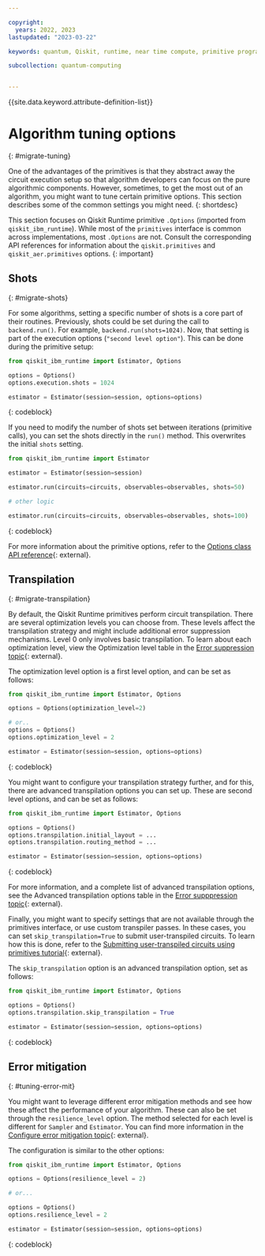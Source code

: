 ```yaml
---

copyright:
  years: 2022, 2023
lastupdated: "2023-03-22"

keywords: quantum, Qiskit, runtime, near time compute, primitive programs, IBM Quantum Platform

subcollection: quantum-computing


---
```



{{site.data.keyword.attribute-definition-list}}

# Algorithm tuning options
{: #migrate-tuning}

One of the advantages of the primitives is that they abstract away the
circuit execution setup so that algorithm developers can focus on the
pure algorithmic components. However, sometimes, to get the most out of
an algorithm, you might want to tune certain primitive options. This
section describes some of the common settings you might need.
{: shortdesc}

This section focuses on Qiskit Runtime primitive
`.Options` (imported from `qiskit_ibm_runtime`). While most of the `primitives`
interface is common across implementations, most
`.Options` are not. Consult the
corresponding API references for information about the
`qiskit.primitives` and `qiskit_aer.primitives` options.
{: important}

## Shots
{: #migrate-shots}

For some algorithms, setting a specific number of shots is a core part
of their routines. Previously, shots could be set during the call to
`backend.run()`. For example, `backend.run(shots=1024)`.
Now, that setting is part of the execution options (`"second level
option"`). This can be done during the primitive setup:

``` python
from qiskit_ibm_runtime import Estimator, Options

options = Options()
options.execution.shots = 1024

estimator = Estimator(session=session, options=options)
```
{: codeblock}

If you need to modify the number of shots set between iterations
(primitive calls), you can set the shots directly in the `run()` method.
This overwrites the initial `shots` setting.

``` python
from qiskit_ibm_runtime import Estimator

estimator = Estimator(session=session)

estimator.run(circuits=circuits, observables=observables, shots=50)

# other logic

estimator.run(circuits=circuits, observables=observables, shots=100)
```
{: codeblock}

For more information about the primitive options, refer to the [Options class API reference](https://qiskit.org/documentation/partners/qiskit_ibm_runtime/stubs/qiskit_ibm_runtime.options.Options.html#qiskit_ibm_runtime.options.Options){: external}.

## Transpilation
{: #migrate-transpilation}

By default, the Qiskit Runtime primitives perform circuit transpilation.
There are several optimization levels you can choose from. These levels
affect the transpilation strategy and might include additional error
suppression mechanisms. Level 0 only involves basic transpilation. To
learn about each optimization level, view the Optimization level table
in the [Error suppression topic](https://qiskit.org/documentation/partners/qiskit_ibm_runtime/locale/es_UN/how_to/error-suppression.html#setting-the-optimization-level){: external}.

The optimization level option is a first level option, and can be
set as follows:

``` python
from qiskit_ibm_runtime import Estimator, Options

options = Options(optimization_level=2)

# or..
options = Options()
options.optimization_level = 2

estimator = Estimator(session=session, options=options)
```
{: codeblock}

You might want to configure your transpilation strategy further, and for
this, there are advanced transpilation options you can set up. These are
second level options, and can be set as follows:

``` python
from qiskit_ibm_runtime import Estimator, Options

options = Options()
options.transpilation.initial_layout = ...
options.transpilation.routing_method = ...

estimator = Estimator(session=session, options=options)
```
{: codeblock}

For more information, and a complete list of advanced transpilation
options, see the Advanced transpilation options table in the [Error supppression topic](https://qiskit.org/documentation/partners/qiskit_ibm_runtime/locale/es_UN/how_to/error-suppression.html#advanced-transpilation-options){: external}.

Finally, you might want to specify settings that are not available
through the primitives interface, or use custom transpiler passes. In
these cases, you can set `skip_transpilation=True` to submit
user-transpiled circuits. To learn how this is done, refer to the
[Submitting user-transpiled circuits using primitives tutorial](https://qiskit.org/documentation/partners/qiskit_ibm_runtime/tutorials/user-transpiled-circuits.html){: external}.

The `skip_transpilation` option is an advanced transpilation option, set
as follows:

``` python
from qiskit_ibm_runtime import Estimator, Options

options = Options()
options.transpilation.skip_transpilation = True

estimator = Estimator(session=session, options=options)
```
{: codeblock}

## Error mitigation
{: #tuning-error-mit}

You might want to leverage different error mitigation methods and see
how these affect the performance of your algorithm. These can also be
set through the `resilience_level` option. The method selected for each
level is different for `Sampler` and `Estimator`. You can find more
information in the [Configure error mitigation topic](https://qiskit.org/documentation/partners/qiskit_ibm_runtime/how_to/error-mitigation.html){: external}.

The configuration is similar to the other options:

``` python
from qiskit_ibm_runtime import Estimator, Options

options = Options(resilience_level = 2)

# or...

options = Options()
options.resilience_level = 2

estimator = Estimator(session=session, options=options)
```
{: codeblock}
